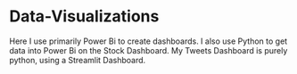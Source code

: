 # Data-Visualizations
Here I use primarily Power Bi to create dashboards. I also use Python to get data into Power Bi on the Stock Dashboard. My Tweets Dashboard is purely python, using a Streamlit Dashboard.
